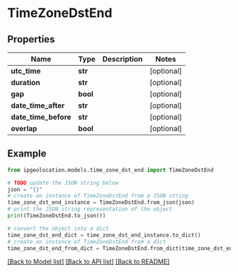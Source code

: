 # TimeZoneDstEnd


## Properties

Name | Type | Description | Notes
------------ | ------------- | ------------- | -------------
**utc_time** | **str** |  | [optional] 
**duration** | **str** |  | [optional] 
**gap** | **bool** |  | [optional] 
**date_time_after** | **str** |  | [optional] 
**date_time_before** | **str** |  | [optional] 
**overlap** | **bool** |  | [optional] 

## Example

```python
from ipgeolocation.models.time_zone_dst_end import TimeZoneDstEnd

# TODO update the JSON string below
json = "{}"
# create an instance of TimeZoneDstEnd from a JSON string
time_zone_dst_end_instance = TimeZoneDstEnd.from_json(json)
# print the JSON string representation of the object
print(TimeZoneDstEnd.to_json())

# convert the object into a dict
time_zone_dst_end_dict = time_zone_dst_end_instance.to_dict()
# create an instance of TimeZoneDstEnd from a dict
time_zone_dst_end_from_dict = TimeZoneDstEnd.from_dict(time_zone_dst_end_dict)
```
[[Back to Model list]](../README.md#documentation-for-models) [[Back to API list]](../README.md#documentation-for-api-endpoints) [[Back to README]](../README.md)


